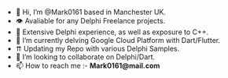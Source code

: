 - 👋 Hi, I’m @Mark0161 based in Manchester UK. 
- 👁️ Avaliable for any Delphi Freelance projects.
- 👀 Extensive Delphi experience, as well as exposure to C++.
- 🌱 I’m currently delving Google Cloud Platform with Dart/Flutter.
- ⇈  Updating my Repo with various Delphi Samples.
- 💞️ I’m looking to collaborate on Delphi/Dart.
- 📫 How to reach me :- __Mark0161@mail.com__

<!---
Mark0161/Mark0161 is a ✨ special ✨ repository because its `README.md` (this file) appears on your GitHub profile.
You can click the Preview link to take a look at your changes.
--->
